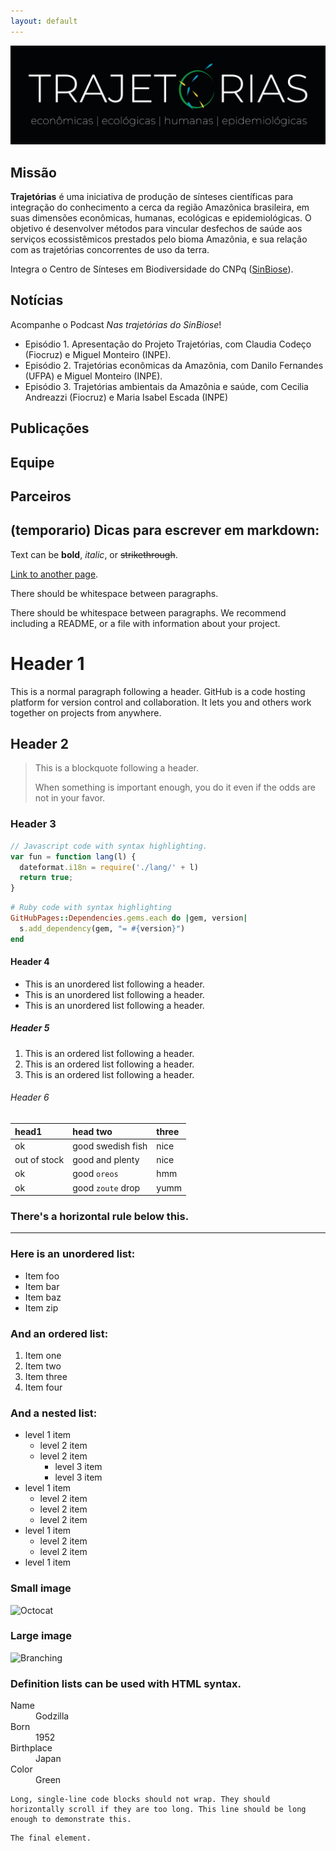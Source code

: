```yaml
---
layout: default
---
```


![Branching](/assets/img/logo-preto.png)

## Missão

**Trajetórias** é uma iniciativa de produção de sínteses científicas para integração do conhecimento a cerca da região Amazônica brasileira, em suas dimensões econômicas, humanas, ecológicas e epidemiológicas. O objetivo é desenvolver métodos para vincular desfechos de saúde aos serviços ecossistêmicos prestados pelo bioma Amazônia, e sua relação com as trajetórias concorrentes de uso da terra. 

Integra o Centro de Sínteses em Biodiversidade do CNPq ([SinBiose](http://www.sinbiose.cnpq.br/web/sinbiose)).  

## Notícias

Acompanhe o Podcast *Nas trajetórias do SinBiose*!

- Episódio 1. Apresentação do Projeto Trajetórias, com Claudia Codeço (Fiocruz) e Miguel Monteiro (INPE).
- Episódio 2. Trajetórias econômicas da Amazônia, com Danilo Fernandes (UFPA) e Miguel Monteiro (INPE).
- Episódio 3. Trajetórias ambientais da Amazônia e saúde, com Cecilia Andreazzi (Fiocruz) e Maria Isabel Escada (INPE)  

## Publicações 

## Equipe 

## Parceiros


## (temporario) Dicas para escrever em markdown:


Text can be **bold**, _italic_, or ~~strikethrough~~.

[Link to another page](./another-page.html).

There should be whitespace between paragraphs.

There should be whitespace between paragraphs. We recommend including a README, or a file with information about your project.

# Header 1

This is a normal paragraph following a header. GitHub is a code hosting platform for version control and collaboration. It lets you and others work together on projects from anywhere.

## Header 2

> This is a blockquote following a header.
>
> When something is important enough, you do it even if the odds are not in your favor.

### Header 3

```js
// Javascript code with syntax highlighting.
var fun = function lang(l) {
  dateformat.i18n = require('./lang/' + l)
  return true;
}
```

```ruby
# Ruby code with syntax highlighting
GitHubPages::Dependencies.gems.each do |gem, version|
  s.add_dependency(gem, "= #{version}")
end
```

#### Header 4

*   This is an unordered list following a header.
*   This is an unordered list following a header.
*   This is an unordered list following a header.

##### Header 5

1.  This is an ordered list following a header.
2.  This is an ordered list following a header.
3.  This is an ordered list following a header.

###### Header 6

| head1        | head two          | three |
|:-------------|:------------------|:------|
| ok           | good swedish fish | nice  |
| out of stock | good and plenty   | nice  |
| ok           | good `oreos`      | hmm   |
| ok           | good `zoute` drop | yumm  |

### There's a horizontal rule below this.

* * *

### Here is an unordered list:

*   Item foo
*   Item bar
*   Item baz
*   Item zip

### And an ordered list:

1.  Item one
1.  Item two
1.  Item three
1.  Item four

### And a nested list:

- level 1 item
  - level 2 item
  - level 2 item
    - level 3 item
    - level 3 item
- level 1 item
  - level 2 item
  - level 2 item
  - level 2 item
- level 1 item
  - level 2 item
  - level 2 item
- level 1 item

### Small image

![Octocat](https://github.githubassets.com/images/icons/emoji/octocat.png)

### Large image

![Branching](https://guides.github.com/activities/hello-world/branching.png)


### Definition lists can be used with HTML syntax.

<dl>
<dt>Name</dt>
<dd>Godzilla</dd>
<dt>Born</dt>
<dd>1952</dd>
<dt>Birthplace</dt>
<dd>Japan</dd>
<dt>Color</dt>
<dd>Green</dd>
</dl>

```
Long, single-line code blocks should not wrap. They should horizontally scroll if they are too long. This line should be long enough to demonstrate this.
```

```
The final element.
```
